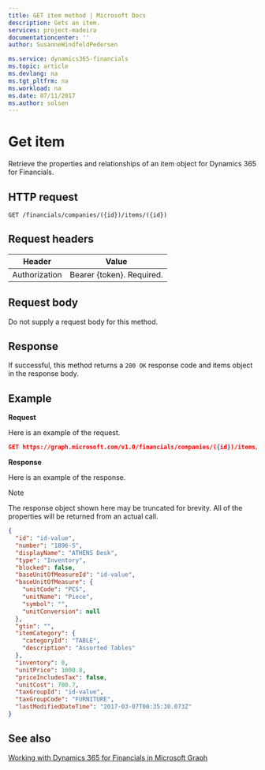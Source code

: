 ```yaml
---
title: GET item method | Microsoft Docs
description: Gets an item.
services: project-madeira
documentationcenter: ''
author: SusanneWindfeldPedersen

ms.service: dynamics365-financials
ms.topic: article
ms.devlang: na
ms.tgt_pltfrm: na
ms.workload: na
ms.date: 07/11/2017
ms.author: solsen
---
```


# Get item
Retrieve the properties and relationships of an item object for Dynamics 365 for Financials.


## HTTP request

```
GET /financials/companies/({id})/items/({id})
```

## Request headers
|Header|Value|
|------|-----|
|Authorization|Bearer {token}. Required.|

## Request body
Do not supply a request body for this method.

## Response
If successful, this method returns a ```200 OK``` response code and items object in the response body.

## Example
**Request**

Here is an example of the request.
```json
GET https://graph.microsoft.com/v1.0/financials/companies/({id})/items/({id})
```

**Response**

Here is an example of the response. 

> [!NOTE]  
>   The response object shown here may be truncated for brevity. All of the properties will be returned from an actual call.

```json
{
  "id": "id-value",
  "number": "1896-S",
  "displayName": "ATHENS Desk",
  "type": "Inventory",
  "blocked": false,
  "baseUnitOfMeasureId": "id-value",
  "baseUnitOfMeasure": {
    "unitCode": "PCS",
    "unitName": "Piece",
    "symbol": "",
    "unitConversion": null
  },
  "gtin": "",
  "itemCategory": {
    "categoryId": "TABLE",
    "description": "Assorted Tables"
  },
  "inventory": 0,
  "unitPrice": 1000.8,
  "priceIncludesTax": false,
  "unitCost": 780.7,
  "taxGroupId": "id-value",
  "taxGroupCode": "FURNITURE",
  "lastModifiedDateTime": "2017-03-07T00:35:30.073Z"
}

```
## See also
[Working with Dynamics 365 for Financials in Microsoft Graph](../resources/dynamics_overview.md) 
